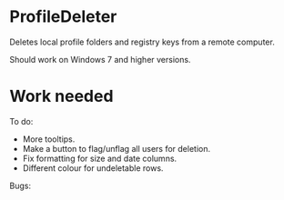 # ProfileDeleter

Deletes local profile folders and registry keys from a remote computer.

Should work on Windows 7 and higher versions.

# Work needed

To do:

* More tooltips.
* Make a button to flag/unflag all users for deletion.
* Fix formatting for size and date columns.
* Different colour for undeletable rows.

Bugs:
